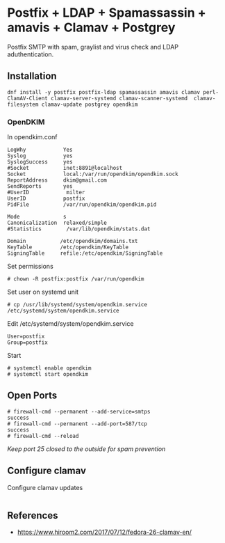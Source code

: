 # Postfix + LDAP + Spamassassin + amavis + Clamav + Postgrey

Postfix SMTP with spam, graylist and virus check and LDAP aduthentication.

## Installation

```
dnf install -y postfix postfix-ldap spamassassin amavis clamav perl-ClamAV-Client clamav-server-systemd clamav-scanner-systemd  clamav-filesystem clamav-update postgrey opendkim
```

### OpenDKIM

In opendkim.conf
```
LogWhy            Yes
Syslog            yes
SyslogSuccess     yes
#Socket           inet:8891@localhost
Socket            local:/var/run/opendkim/opendkim.sock
ReportAddress     dkim@gmail.com
SendReports       yes
#UserID            milter
UserID            postfix
PidFile           /var/run/opendkim/opendkim.pid

Mode              s
Canonicalization  relaxed/simple
#Statistics        /var/lib/opendkim/stats.dat

Domain           /etc/opendkim/domains.txt
KeyTable         /etc/opendkim/KeyTable
SigningTable     refile:/etc/opendkim/SigningTable
```

Set permissions

```
# chown -R postfix:postfix /var/run/opendkim
```

Set user on systemd unit

```
# cp /usr/lib/systemd/system/opendkim.service /etc/systemd/system/opendkim.service
```

Edit /etc/systemd/system/opendkim.service

```
User=postfix
Group=postfix
```


Start 
```
# systemctl enable opendkim
# systemctl start opendkim
```

## Open Ports

```
# firewall-cmd --permanent --add-service=smtps
success
# firewall-cmd --permanent --add-port=587/tcp
success
# firewall-cmd --reload
```

*Keep port 25 closed to the outside for spam prevention*

## Configure clamav

Configure clamav updates
```

```


## References
* https://www.hiroom2.com/2017/07/12/fedora-26-clamav-en/
